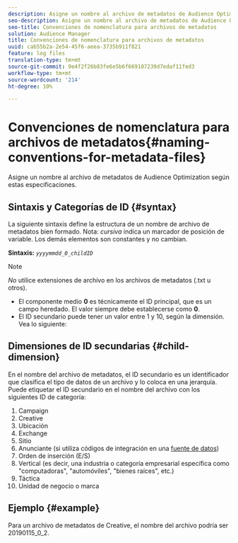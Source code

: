 ```yaml
---
description: Asigne un nombre al archivo de metadatos de Audience Optimization según estas especificaciones.
seo-description: Asigne un nombre al archivo de metadatos de Audience Optimization según estas especificaciones.
seo-title: Convenciones de nomenclatura para archivos de metadatos
solution: Audience Manager
title: Convenciones de nomenclatura para archivos de metadatos
uuid: cab55b2a-2e54-45f6-aeea-3735b911f821
feature: log files
translation-type: tm+mt
source-git-commit: 9e4f2f26b83fe6e5b6f669107239d7edaf11fed3
workflow-type: tm+mt
source-wordcount: '214'
ht-degree: 10%

---
```



# Convenciones de nomenclatura para archivos de metadatos{#naming-conventions-for-metadata-files}

Asigne un nombre al archivo de metadatos de Audience Optimization según estas especificaciones.

## Sintaxis y Categorías de ID {#syntax}

La siguiente sintaxis define la estructura de un nombre de archivo de metadatos bien formado. Nota: *cursiva* indica un marcador de posición de variable. Los demás elementos son constantes y no cambian.

**Sintaxis:** *`yyyymmdd_0_childID`*

>[!NOTE]
>
>*No* utilice extensiones de archivo en los archivos de metadatos (.txt u otros).

<!--In the name syntax, you'll notice a parent ID variable. Don't confuse it with the parent ID used in the [metadata file contents](../../../reporting/audience-optimization-reports/metadata-files-intro/metadata-file-contents.md). These 2 variables seem similar, but they represent different things:-->

* El componente medio **0** es técnicamente el ID principal, que es un campo heredado. El valor siempre debe establecerse como **0**.
* El ID secundario puede tener un valor entre 1 y 10, según la dimensión. Vea lo siguiente:

## Dimensiones de ID secundarias {#child-dimension}

En el nombre del archivo de metadatos, el ID secundario es un identificador que clasifica el tipo de datos de un archivo y lo coloca en una jerarquía. Puede etiquetar el ID secundario en el nombre del archivo con los siguientes ID de categoría:

1. Campaign
1. Creative
1. Ubicación
1. Exchange
1. Sitio
1. Anunciante (si utiliza códigos de integración en una [fuente de datos](../../../features/manage-datasources.md#details))
1. Orden de inserción (E/S)
1. Vertical (es decir, una industria o categoría empresarial específica como &quot;computadoras&quot;, &quot;automóviles&quot;, &quot;bienes raíces&quot;, etc.)
1. Táctica
1. Unidad de negocio o marca

## Ejemplo {#example}

Para un archivo de metadatos de Creative, el nombre del archivo podría ser 20190115_0_2.

<!--Let's take a look at how you would use these IDs in a metadata file name. As an example, say your data file consists of campaign creatives. In this case, the campaign is a parent object and the creatives are child objects because they belong to, or are contained by, the campaign. As a result, you'd choose the following IDs for the metadata file name:

* Parent ID: `1` 
* Child ID: `2`

Your metadata file name would look like this: `20150827_1_2`

Sometimes, you might have data that does not belong to a parent object. Whenever this is the case, select ID 0 for the parent ID. In this case, your file title would look like this: `20150827_0_2`. -->
